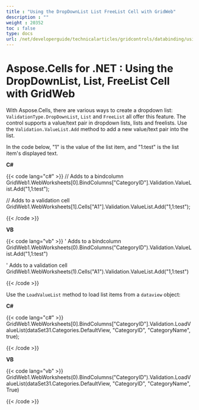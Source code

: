 ```yaml
---
title : "Using the DropDownList List FreeList Cell with GridWeb" 
description : "" 
weight : 20352 
toc : false
type: docs
url: /net/developerguide/technicalarticles/gridcontrols/databinding/using+the+dropdownlist+list+freelist+cell+with+gridweb/
---
```


# Aspose.Cells for .NET : Using the DropDownList, List, FreeList Cell with GridWeb


With Aspose.Cells, there are various ways to create a dropdown list: `ValidationType.DropDownList`, `List` and `FreeList` all offer this feature. The control supports a value/text pair in dropdown lists, lists and freelists. Use the `Validation.ValueList.Add` method to add a new value/text pair into the list.

In the code below, "1" is the value of the list item, and "1:test" is the list item's displayed text.

**C#**

{{< code lang="c#" >}}
// Adds to a bindcolumn
GridWeb1.WebWorksheets[0].BindColumns["CategoryID"].Validation.ValueList.Add("1,1:test");

// Adds to a validation cell
GridWeb1.WebWorksheets[1].Cells["A1"].Validation.ValueList.Add("1,1:test");
 
{{< /code >}}

**VB**

{{< code lang="vb" >}}
' Adds to a bindcolumn
GridWeb1.WebWorksheets(0).BindColumns("CategoryID").Validation.ValueList.Add("1,1:test")

' Adds to a validation cell
GridWeb1.WebWorksheets(1).Cells("A1").Validation.ValueList.Add("1,1:test")
 
{{< /code >}}

Use the `LoadValueList` method to load list items from a `dataview` object:

**C#**

{{< code lang="c#" >}}
GridWeb1.WebWorksheets[0].BindColumns["CategoryID"].Validation.LoadValueList(dataSet31.Categories.DefaultView, "CategoryID", "CategoryName", true);
 
{{< /code >}}

**VB**

{{< code lang="vb" >}}
GridWeb1.WebWorksheets(0).BindColumns("CategoryID").Validation.LoadValueList(dataSet31.Categories.DefaultView, "CategoryID", "CategoryName", True)
 
{{< /code >}}

